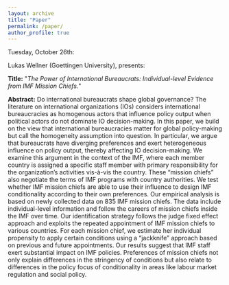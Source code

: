```yaml
---
layout: archive
title: "Paper"
permalink: /paper/
author_profile: true
---
```


Tuesday, October 26th:

Lukas Wellner (Goettingen University), presents:

**Title:** "*The Power of International Bureaucrats: Individual-level Evidence from IMF Mission Chiefs.*"

**Abstract:**
Do international bureaucrats shape global governance? The literature on international organizations (IOs) considers international bureaucracies as homogenous actors that influence policy output when political actors do not dominate IO decision-making. In this paper, we build on the view that international bureaucracies matter for global policy-making but call the homogeneity assumption into question. In particular, we argue that bureaucrats have diverging preferences and exert heterogeneous influence on policy output, thereby affecting IO decision-making. We examine this argument in the context of the IMF, where each member country is assigned a specific staff member with primary responsibility for the organization’s activities vis-à-vis the country. These “mission chiefs” also negotiate the terms of IMF programs with country authorities. We test whether IMF mission chiefs are able to use their influence to design IMF conditionality according to their own preferences. Our empirical analysis is based on newly collected data on 835 IMF mission chiefs. The data include individual-level information and follow the careers of mission chiefs inside the IMF over time. Our identification strategy follows the judge fixed effect approach and exploits the repeated appointment of IMF mission chiefs to various countries. For each mission chief, we estimate her individual propensity to apply certain conditions using a “jackknife” approach based on previous and future appointments. Our results suggest that IMF staff exert substantial impact on IMF policies. Preferences of mission chiefs not only explain differences in the stringency of conditions but also relate to differences in the policy focus of conditionality in areas like labour market regulation and social policy.

